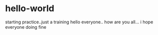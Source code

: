 # hello-world
starting practice..just a training
hello everyone.. how are you all... 
i hope everyone doing fine
